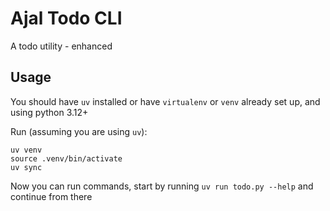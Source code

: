 # Ajal Todo CLI

A todo utility - enhanced

## Usage

You should have `uv` installed or have `virtualenv` or `venv` already set up, and using python 3.12+

Run (assuming you are using `uv`):

```shell
uv venv
source .venv/bin/activate
uv sync
```

Now you can run commands, start by running `uv run todo.py --help` and  continue from there
